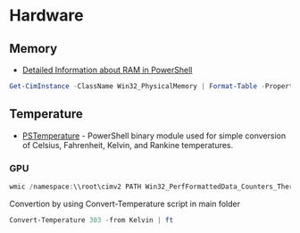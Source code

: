 # Hardware

## Memory
- [Detailed Information about RAM in PowerShell](https://www.digitalbrekke.com/detailed-information-about-ram-in-powershell/)
````powershell
Get-CimInstance -ClassName Win32_PhysicalMemory | Format-Table -Property Manufacturer, @{Name="Model";Expression={$_.PartNumber}}, @{Name="Size";Expression={[math]::round(($_.Capacity/1gb)).ToString()+" GB"}}, @{Name="Clock Speed";Expression={$_.ConfiguredClockSpeed}}, @{Name="RAM Slot";Expression={$_.DeviceLocator}} 
````

## Temperature
- [PSTemperature](https://github.com/thedavecarroll/PSTemperature) - PowerShell binary module used for simple conversion of Celsius, Fahrenheit, Kelvin, and Rankine temperatures. 

### GPU
````powershell
wmic /namespace:\\root\cimv2 PATH Win32_PerfFormattedData_Counters_ThermalZoneInformation get Temperature
````
Convertion by using Convert-Temperature script in main folder
````powershell
Convert-Temperature 303 -from Kelvin | ft
````
